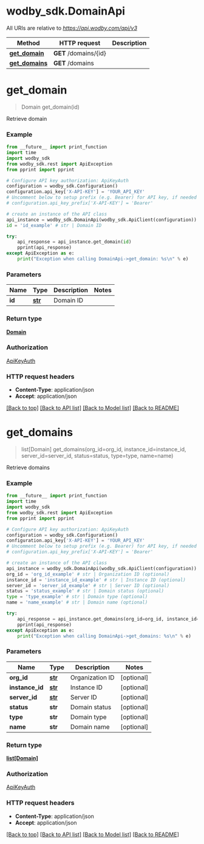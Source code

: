 # wodby_sdk.DomainApi

All URIs are relative to *https://api.wodby.com/api/v3*

Method | HTTP request | Description
------------- | ------------- | -------------
[**get_domain**](DomainApi.md#get_domain) | **GET** /domains/{id} | 
[**get_domains**](DomainApi.md#get_domains) | **GET** /domains | 


# **get_domain**
> Domain get_domain(id)



Retrieve domain

### Example
```python
from __future__ import print_function
import time
import wodby_sdk
from wodby_sdk.rest import ApiException
from pprint import pprint

# Configure API key authorization: ApiKeyAuth
configuration = wodby_sdk.Configuration()
configuration.api_key['X-API-KEY'] = 'YOUR_API_KEY'
# Uncomment below to setup prefix (e.g. Bearer) for API key, if needed
# configuration.api_key_prefix['X-API-KEY'] = 'Bearer'

# create an instance of the API class
api_instance = wodby_sdk.DomainApi(wodby_sdk.ApiClient(configuration))
id = 'id_example' # str | Domain ID

try:
    api_response = api_instance.get_domain(id)
    pprint(api_response)
except ApiException as e:
    print("Exception when calling DomainApi->get_domain: %s\n" % e)
```

### Parameters

Name | Type | Description  | Notes
------------- | ------------- | ------------- | -------------
 **id** | [**str**](.md)| Domain ID | 

### Return type

[**Domain**](Domain.md)

### Authorization

[ApiKeyAuth](../README.md#ApiKeyAuth)

### HTTP request headers

 - **Content-Type**: application/json
 - **Accept**: application/json

[[Back to top]](#) [[Back to API list]](../README.md#documentation-for-api-endpoints) [[Back to Model list]](../README.md#documentation-for-models) [[Back to README]](../README.md)

# **get_domains**
> list[Domain] get_domains(org_id=org_id, instance_id=instance_id, server_id=server_id, status=status, type=type, name=name)



Retrieve domains

### Example
```python
from __future__ import print_function
import time
import wodby_sdk
from wodby_sdk.rest import ApiException
from pprint import pprint

# Configure API key authorization: ApiKeyAuth
configuration = wodby_sdk.Configuration()
configuration.api_key['X-API-KEY'] = 'YOUR_API_KEY'
# Uncomment below to setup prefix (e.g. Bearer) for API key, if needed
# configuration.api_key_prefix['X-API-KEY'] = 'Bearer'

# create an instance of the API class
api_instance = wodby_sdk.DomainApi(wodby_sdk.ApiClient(configuration))
org_id = 'org_id_example' # str | Organization ID (optional)
instance_id = 'instance_id_example' # str | Instance ID (optional)
server_id = 'server_id_example' # str | Server ID (optional)
status = 'status_example' # str | Domain status (optional)
type = 'type_example' # str | Domain type (optional)
name = 'name_example' # str | Domain name (optional)

try:
    api_response = api_instance.get_domains(org_id=org_id, instance_id=instance_id, server_id=server_id, status=status, type=type, name=name)
    pprint(api_response)
except ApiException as e:
    print("Exception when calling DomainApi->get_domains: %s\n" % e)
```

### Parameters

Name | Type | Description  | Notes
------------- | ------------- | ------------- | -------------
 **org_id** | [**str**](.md)| Organization ID | [optional] 
 **instance_id** | [**str**](.md)| Instance ID | [optional] 
 **server_id** | [**str**](.md)| Server ID | [optional] 
 **status** | **str**| Domain status | [optional] 
 **type** | **str**| Domain type | [optional] 
 **name** | **str**| Domain name | [optional] 

### Return type

[**list[Domain]**](Domain.md)

### Authorization

[ApiKeyAuth](../README.md#ApiKeyAuth)

### HTTP request headers

 - **Content-Type**: application/json
 - **Accept**: application/json

[[Back to top]](#) [[Back to API list]](../README.md#documentation-for-api-endpoints) [[Back to Model list]](../README.md#documentation-for-models) [[Back to README]](../README.md)

